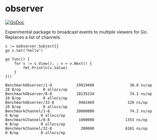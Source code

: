 # observer

[![GoDoc](https://godoc.org/github.com/afking/observer?status.svg)](https://godoc.org/github.com/afking/observer)

Experimental package to broadcast events to multiple viewers for Go.
Replaces a list of channels.

```
s := &observer.Subject{}
go s.Set("hello")

go func() {
	for v := s.View(); ; v = v.Next() {
		fmt.Println(v.Value)
	}
}()
```

```
BenchmarkObserver/1-8           29919490                38.8 ns/op            28 B/op          0 allocs/op
BenchmarkObserver/8-8           18135234                74.1 ns/op            28 B/op          0 allocs/op
BenchmarkObserver/32-8           9482469               129 ns/op              28 B/op          0 allocs/op
BenchmarkChannel/1-8            20000000                74.2 ns/op             0 B/op          0 allocs/op
BenchmarkChannel/8-8             1000000              1353 ns/op               0 B/op          0 allocs/op
BenchmarkChannel/32-8             200000              6261 ns/op               0 B/op          0 allocs/op
```
